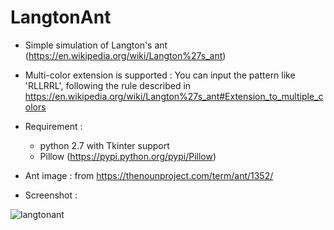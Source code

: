 # LangtonAnt

- Simple simulation of Langton's ant (https://en.wikipedia.org/wiki/Langton%27s_ant)

- Multi-color extension is supported : You can input the pattern like 'RLLRRL', following the rule described in https://en.wikipedia.org/wiki/Langton%27s_ant#Extension_to_multiple_colors

- Requirement :
  - python 2.7 with Tkinter support
  - Pillow (https://pypi.python.org/pypi/Pillow)

- Ant image : from https://thenounproject.com/term/ant/1352/

- Screenshot :

![langtonant](http://i65.tinypic.com/icpa0y.png)

